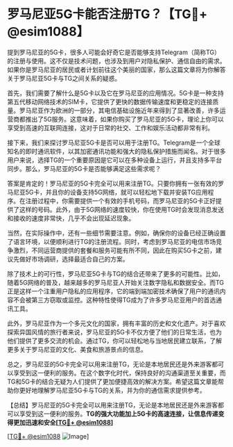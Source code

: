 # 罗马尼亚5G卡能否注册TG？【TG💪+ @esim1088】

提到罗马尼亚的5G卡，很多人可能会好奇它是否能够支持Telegram（简称TG）的注册与使用。这不仅是技术问题，也涉及到用户对隐私保护、通信自由的需求。如果你是罗马尼亚的居民或者计划前往这个美丽的国家，那么这篇文章将为你解答关于罗马尼亚5G卡与TG之间关系的疑惑。

首先，我们需要了解什么是5G卡以及它在罗马尼亚的应用情况。5G卡是一种支持第五代移动网络技术的SIM卡，它提供了更快的数据传输速度和更稳定的连接质量。罗马尼亚作为欧洲的一部分，其电信基础设施近年来得到了显著改善，许多运营商都推出了5G服务。这意味着，如果你购买了罗马尼亚的5G卡，理论上你可以享受到高速的互联网连接，这对于日常的社交、工作和娱乐活动都非常有利。

接下来，我们来探讨罗马尼亚5G卡是否可以用于注册TG。Telegram是一个全球知名的即时通讯软件，以其加密通讯功能和强大的隐私保护措施而闻名。对于很多用户来说，选择TG的一个重要原因是它可以在多种设备上运行，并且支持多平台同步。那么，罗马尼亚的5G卡是否能够满足这些需求呢？

答案是肯定的！罗马尼亚的5G卡完全可以用来注册TG。只要你拥有一张有效的罗马尼亚5G卡，并且你的设备支持5G网络，就可以轻松地下载并安装TG应用程序。在注册过程中，你需要提供一个有效的手机号码，而罗马尼亚的5G卡正好提供了这样的号码。此外，由于5G网络的速度较快，你在使用TG时会发现消息发送和接收的速度非常快，几乎不会出现延迟现象。

当然，在实际操作中，还有一些细节需要注意。例如，确保你的设备已经正确设置了语言环境，以便顺利进行TG的注册流程。同时，考虑到罗马尼亚的电信市场竞争激烈，不同运营商提供的套餐和服务可能有所不同，因此在购买5G卡之前，建议先做好市场调研，选择最适合自己的方案。

除了技术上的可行性，罗马尼亚5G卡与TG的结合还带来了更多的可能性。比如，随着5G网络的普及，越来越多的罗马尼亚人开始关注数字隐私和数据安全。而TG正是这样一个注重用户隐私的应用程序，它的端到端加密技术确保了用户的通讯内容不会被第三方窃取或监控。这种特性使得TG成为了许多罗马尼亚用户的首选通讯工具。

此外，罗马尼亚作为一个多元文化的国家，拥有丰富的历史和文化遗产。对于喜欢探索异国风情的旅行者来说，罗马尼亚的5G卡不仅方便了他们的日常生活，也为他们提供了更多交流的机会。通过TG，你可以轻松地与当地居民建立联系，了解更多关于罗马尼亚的文化、美食和旅游景点的信息。

总之，罗马尼亚的5G卡完全可以用来注册TG，无论是本地居民还是外来游客都可以享受到这一便利的服务。在这个数字化时代，保持良好的沟通渠道至关重要，而TG和5G卡的结合无疑为人们提供了更加便捷高效的解决方案。希望这篇文章能帮助你更好地理解罗马尼亚5G卡与TG的关系，并为你的通信需求提供参考。

【总结】罗马尼亚的5G卡完全可以用来注册TG，无论是本地居民还是外来游客都可以享受到这一便利的服务。**TG的强大功能加上5G卡的高速连接，让信息传递变得更加迅速和安全[[TG💪+ @esim1088](https://t.me/s/esim1088)]**

[[TG💪+ @esim1088](https://t.me/s/esim1088) ![Image](https://i.postimg.cc/4NQfJmqS/Snipaste-2025-05-13-00-14-12.png)]